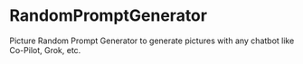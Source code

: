 # RandomPromptGenerator
Picture Random Prompt Generator to generate pictures with any chatbot like Co-Pilot, Grok, etc.
